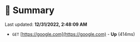 # 📖 Summary
Last updated: **12/31/2022, 2:48:09 AM**

- `GET` [https://google.com](https://google.com) - **Up** (414ms)

